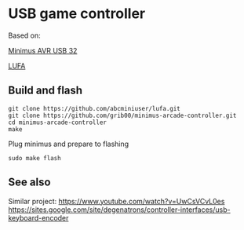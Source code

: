 # USB game controller 

Based on: 

[Minimus AVR USB 32](https://github.com/grib00/minimus-toys/blob/master/doc/README.md)

[LUFA](http://www.fourwalledcubicle.com/LUFA.php)

## Build and flash

    git clone https://github.com/abcminiuser/lufa.git
    git clone https://github.com/grib00/minimus-arcade-controller.git
    cd minimus-arcade-controller
    make

Plug minimus and prepare to flashing

    sudo make flash

## See also

Similar project: https://www.youtube.com/watch?v=UwCsVCvL0es https://sites.google.com/site/degenatrons/controller-interfaces/usb-keyboard-encoder

